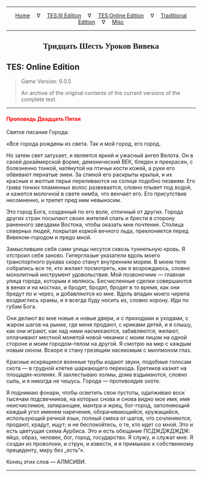 
---

<!-- Jekyll Page Links -->

<center>
<a href="../../../../index.html">Home</a>
&emsp;&nabla;&emsp;
<a href="../../../index-tes3.html">TES:III Edition</a>
&emsp;&nabla;&emsp;
<a href="../../../index-teso.html">TES:Online Edition</a>
&emsp;&nabla;&emsp;
<a href="../../../index-traditional.html">Traditional Edition</a>
&emsp;&nabla;&emsp;
<a href="../../../index-misc.html">Misc</a>
</center>

<!-- Markdown Body Below: -->

---

<center>
<h2><span style="font-family:Georgia">Тридцать Шесть Уроков Вивека</span></h2>
</center>

## TES: Online Edition

> Game Version: 9.0.5
>
> An archive of the original contents of the current versions of the complete text.

---

#### <span style="color:red">Проповедь Двадцать Пятая</span>

Святое писание Города:

«Все города рождены из света. Так и мой город, его город.

Но затем свет затухает, и является яркий и ужасный ангел Велота. Он в своей докаймерской форме, демонический ВЕК, бледен и прекрасен, с болезненно тонкой, натянутой на птичьи кости кожей, а руки его обвивают пернатые змеи. За спиной его раскрыты крылья, и их красные и желтые перья переливаются на солнце подобно лезвиям. Его грива тонких пламенных волос развевается, словно плывет под водой, и кажется молочной в свете нимба, что венчает его. Его присутствие несомненно, и трепет пред ним невыносим.

Это город Бога, созданный по его воле, отличный от других. Города других стран посылают своих жителей спать и брести в сторону раненного звездами Востока, чтобы оказать мне почтение. Столица северных людей, покрытая коркой вечного льда, преклоняется перед Вивеком-городом и предо мной.

Замыслившие себя сами улицы несутся сквозь туннельную кровь. Я отстроил себя заново. Гиперглазые указатели вдоль моего транспортного рукава скоро станут внутренним морем. В моем теле собрались все те, кто желает посмотреть, как я возрождаюсь, словно монолитный инструмент удовольствия. Мой позвоночник — главная улица города, которым я являюсь. Бесчисленные сделки совершаются в венах и на мостках, и бродят, бродят, бродят в то время, как они бредут по и через, и добавляются ко мне. Вдоль впадин моего черепа воздвиглись храмы, и я всегда буду носить их, словно корону. Иди по губам Бога.

Они делают во мне новые и новые двери, и с приходами и уходами, с жаром шагов на рынке, где меня продают, с криками детей, и я слышу, как они играют, как над ними насмехаются, забавляются, желают, оплачивают местной монетой новой чеканки с моим лицом на одной стороне и моим городом-телом на другой. Я смотрю на мир с каждым новым окном. Вскоре я стану грезящим насекомым с миллионом глаз.

Красные искрящиеся военные трубы издают звуки, подобные голосам скота — в грудной клетке шаркающего перехода. Еретиков казнят на площадях-коленях. Я захлестываю холмы, дома вздымаются, словно сыпь, и я никогда не чешусь. Города — противоядие охоте.

Я поднимаю фонари, чтобы осветить свои пустоты, одалживаю воск тысячам подсвечников, на которых снова и снова видно мое имя, имя неисчислимое, запирающее, мантра и жрец, бог-город, заполняющий каждый угол именем наречения, оборачивающийся, кружащийся, использующий речной язык, полный смеха от шагов, что сочленяются, продают, крадут, ищут; и не беспокойтесь, о те, кто идет со мной. Это и есть цветущая схема Аурбиса. Это и есть обещание ПСДЖДЖДЖДЖ: яйцо, образ, человек, бог, город, государство. Я служу, и служат мне. Я создан из проволоки, и струн, и извести, и я примыкаю к собственному прецеденту, миру без „есть“».

Конец этих слов — АЛМСИВИ.

---
